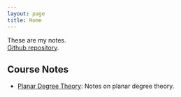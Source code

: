 ```yaml
---
layout: page
title: Home
---
```


These are my notes.  
[Github repository](https://github.com/ziadgghanem/ziadgghanem).

## Course Notes

- [Planar Degree Theory](degree_theory.md): Notes on planar degree theory.